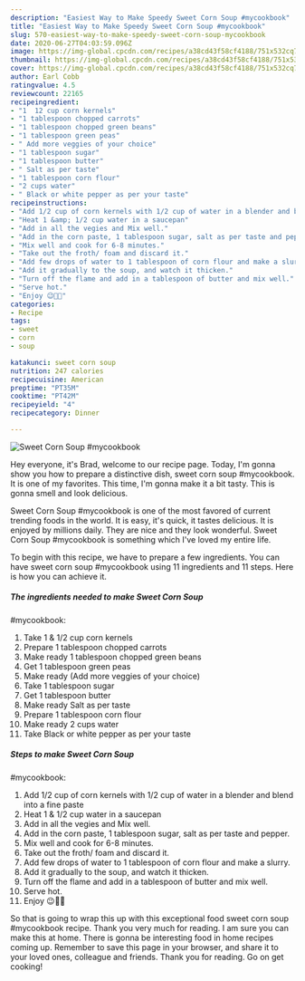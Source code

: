 ```yaml
---
description: "Easiest Way to Make Speedy Sweet Corn Soup #mycookbook"
title: "Easiest Way to Make Speedy Sweet Corn Soup #mycookbook"
slug: 570-easiest-way-to-make-speedy-sweet-corn-soup-mycookbook
date: 2020-06-27T04:03:59.096Z
image: https://img-global.cpcdn.com/recipes/a38cd43f58cf4188/751x532cq70/sweet-corn-soup-mycookbook-recipe-main-photo.jpg
thumbnail: https://img-global.cpcdn.com/recipes/a38cd43f58cf4188/751x532cq70/sweet-corn-soup-mycookbook-recipe-main-photo.jpg
cover: https://img-global.cpcdn.com/recipes/a38cd43f58cf4188/751x532cq70/sweet-corn-soup-mycookbook-recipe-main-photo.jpg
author: Earl Cobb
ratingvalue: 4.5
reviewcount: 22165
recipeingredient:
- "1  12 cup corn kernels"
- "1 tablespoon chopped carrots"
- "1 tablespoon chopped green beans"
- "1 tablespoon green peas"
- " Add more veggies of your choice"
- "1 tablespoon sugar"
- "1 tablespoon butter"
- " Salt as per taste"
- "1 tablespoon corn flour"
- "2 cups water"
- " Black or white pepper as per your taste"
recipeinstructions:
- "Add 1/2 cup of corn kernels with 1/2 cup of water in a blender and blend into a fine paste"
- "Heat 1 &amp; 1/2 cup water in a saucepan"
- "Add in all the vegies and Mix well."
- "Add in the corn paste, 1 tablespoon sugar, salt as per taste and pepper."
- "Mix well and cook for 6-8 minutes."
- "Take out the froth/ foam and discard it."
- "Add few drops of water to 1 tablespoon of corn flour and make a slurry."
- "Add it gradually to the soup, and watch it thicken."
- "Turn off the flame and add in a tablespoon of butter and mix well."
- "Serve hot."
- "Enjoy 😉👍🏻"
categories:
- Recipe
tags:
- sweet
- corn
- soup

katakunci: sweet corn soup 
nutrition: 247 calories
recipecuisine: American
preptime: "PT35M"
cooktime: "PT42M"
recipeyield: "4"
recipecategory: Dinner

---
```



![Sweet Corn Soup
#mycookbook](https://img-global.cpcdn.com/recipes/a38cd43f58cf4188/751x532cq70/sweet-corn-soup-mycookbook-recipe-main-photo.jpg)

Hey everyone, it's Brad, welcome to our recipe page. Today, I'm gonna show you how to prepare a distinctive dish, sweet corn soup
#mycookbook. It is one of my favorites. This time, I'm gonna make it a bit tasty. This is gonna smell and look delicious.



Sweet Corn Soup
#mycookbook is one of the most favored of current trending foods in the world. It is easy, it's quick, it tastes delicious. It is enjoyed by millions daily. They are nice and they look wonderful. Sweet Corn Soup
#mycookbook is something which I've loved my entire life.


To begin with this recipe, we have to prepare a few ingredients. You can have sweet corn soup
#mycookbook using 11 ingredients and 11 steps. Here is how you can achieve it.

<!--inarticleads1-->

##### The ingredients needed to make Sweet Corn Soup
#mycookbook:

1. Take 1 &amp; 1/2 cup corn kernels
1. Prepare 1 tablespoon chopped carrots
1. Make ready 1 tablespoon chopped green beans
1. Get 1 tablespoon green peas
1. Make ready  (Add more veggies of your choice)
1. Take 1 tablespoon sugar
1. Get 1 tablespoon butter
1. Make ready  Salt as per taste
1. Prepare 1 tablespoon corn flour
1. Make ready 2 cups water
1. Take  Black or white pepper as per your taste




<!--inarticleads2-->

##### Steps to make Sweet Corn Soup
#mycookbook:

1. Add 1/2 cup of corn kernels with 1/2 cup of water in a blender and blend into a fine paste
1. Heat 1 &amp; 1/2 cup water in a saucepan
1. Add in all the vegies and Mix well.
1. Add in the corn paste, 1 tablespoon sugar, salt as per taste and pepper.
1. Mix well and cook for 6-8 minutes.
1. Take out the froth/ foam and discard it.
1. Add few drops of water to 1 tablespoon of corn flour and make a slurry.
1. Add it gradually to the soup, and watch it thicken.
1. Turn off the flame and add in a tablespoon of butter and mix well.
1. Serve hot.
1. Enjoy 😉👍🏻




So that is going to wrap this up with this exceptional food sweet corn soup
#mycookbook recipe. Thank you very much for reading. I am sure you can make this at home. There is gonna be interesting food in home recipes coming up. Remember to save this page in your browser, and share it to your loved ones, colleague and friends. Thank you for reading. Go on get cooking!
